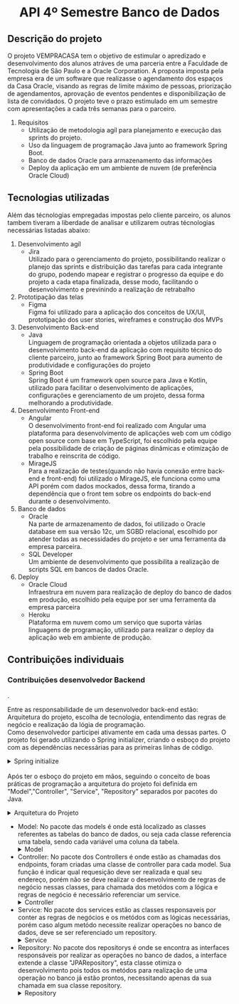 <h1 align="center">API 4º Semestre Banco de Dados</h1>

<h2>Descrição do projeto</h2> 
O projeto VEMPRACASA tem o objetivo de estimular o apredizado e desenvolvimento dos alunos atráves de uma parceria entre a Faculdade de Tecnologia de São Paulo e a Oracle Corporation. A proposta imposta pela empresa era de um software que realizasse o agendamento dos espaços da Casa Oracle, visando as regras de limite máximo de pessoas, priorização de agendamentos, aprovação de eventos pendentes e disponibilização de lista de convidados. O projeto teve o prazo estimulado em um semestre com apresentações a cada três semanas para o parceiro.
    <ol>
        <li> Requisitos 
             <ul><li> Utilização de metodologia agíl para planejamento e execução das sprints do projeto.</li></ul>
            <ul><li> Uso da linguagem de programação Java junto ao framework Spring Boot.</li></ul>
            <ul><li> Banco de dados Oracle para armazenamento das informações</li></ul>
            <ul><li> Deploy da aplicação em um ambiente de nuvem (de preferência Oracle Cloud)</li></ul>
        </li>
    </ol>

<h2> Tecnologias utilizadas</h2> 
Além das técnologias empregadas impostas pelo cliente parceiro, os alunos tambem tiveram a liberdade de analisar e utilizarem outras técnologias necessárias listadas abaixo:
<ol>
    <li>Desenvolvimento agíl
        <ul>
            <li>
                Jira
                </br>Utilizado para o gerenciamento do projeto, possibilitando realizar o planejo das sprints e distribuição das tarefas para cada integrante do grupo,                       podendo mapear e registrar o progresso da equipe e do projeto a cada etapa finalizada, desse modo, facilitando o desenvolvimento e previnindo a realização de retrabalho
            </li>
        </ul>
    </li>
    <li>
        Prototipação das telas
        <ul>
            <li>
                Figma
            </li>
            Figma foi utilizado para a aplicação dos conceitos de UX/UI, prototipação dos user stories, wireframes e construção dos MVPs
        </ul>
    </li>
     <li>Desenvolvimento Back-end
        <ul>
            <li>
                Java
                </br> Linguagem de programação orientada a objetos utilizada para o desenvolvimento back-end da aplicação com requisito técnico do cliente parceiro, junto ao framework Spring Boot para aumento de produtividade e configurações do projeto
            </li>
             <li>
                Spring Boot
                </br>Spring Boot é um framework open source para Java e Kotlin, utilizado para facilitar o desenvolvimento de aplicações,
                configurações e gerenciamento de um projeto, dessa forma melhorando a produtividade. 
            </li>
        </ul>
    </li> <li>Desenvolvimento Front-end
        <ul>
            <li>
                Angular 
                </br>O desenvolvimento front-end foi realizado com Angular uma plataforma para desenvolvimento de aplicações web com um código open source com base em TypeScript, foi escolhido pela equipe pela possibilidade de criação de páginas dinâmicas e otimização de trabalho e reinscrita de código. 
            </li>
             <li>
                MirageJS
                </br>Para a realização de testes(quando não havia conexão entre back-end e front-end) foi utilizado o MirageJS, ele funciona como uma API porém com dados mockados, dessa forma, tirando a dependência que o front tem sobre os endpoints do back-end durante o desenvolvimento.
            </li>
        </ul>
    </li> <li>Banco de dados
        <ul>
            <li>
                Oracle
                </br> Na parte de armazenamento de dados, foi utilizado o Oracle database em sua versão 12c, um SGBD relacional, escolhido por atender todas as necessidades do projeto e ser uma ferramenta da empresa parceira.
            </li>
            <li>
                SQL Developer
                </br> Um ambiente de desenvolvimento que possibilita a realização de scripts SQL em bancos de dados Oracle.
            </li>
        </ul>
    </li><li>Deploy
        <ul>
            <li>
                Oracle Cloud 
                </br> Infraestrura em nuvem para realização de deploy do banco de dados em produção, escolhido pela equipe por ser uma ferramenta da empresa parceira
            </li>
            <li>
                Heroku
                </br> Plataforma em nuvem como um serviço que suporta várias linguagens de programação, utilizado para realizar o deploy da aplicação web em ambiente de produção.
            </li>
        </ul>
    </li>
</ol>

<h2>Contribuições individuais</h2>
<h3>Contribuições desenvolvedor Backend</h3>.
<p>Entre as responsabilidade de um desenvolvedor back-end estão: Arquitetura do projeto, escolha de tecnologia, entendimento das regras de negócio e realização da lógia de programação.</br>
Como desenvolvedor participei ativamente em cada uma dessas partes.
O projeto foi gerado utilizando o Spring initializer, criando o esboço do projeto com as dependências necessárias para as primeiras linhas de código.
  <details>
  <summary>Spring initialize</summary>
  <br>
   <img style="border-radius: 50%;" src="" width="800px;" alt=""/>
  </details>
  </br>
Após ter o esboço do projeto em mãos, seguindo o conceito de boas práticas de programação a arquitetura do projeto foi definida em "Model","Controller", "Service", "Repository" separados por pacotes do Java.</p>
  <details>
  <summary>Arquitetura do Projeto</summary>
  <br>
   <img style="border-radius: 50%;" src="" width="800px;" alt=""/>
  </details>

<ul><li>Model: No pacote das models é onde está localizado as classes referentes as tabelas do banco de dados, ou seja cada classe referencia uma tabela, sendo cada variável uma coluna da tabela.</li>
  <details>
  <summary>Model</summary>
  <br>
   <img style="border-radius: 50%;" src="" width="800px;" alt=""/>
  </details>
<li>Controller: No pacote dos Controllers é onde estão as chamadas dos endpoints, foram criadas uma classe de controller para cada model. Sua função é indicar qual requesição deve ser realizada e qual seu endereço, porém não se deve realizar o desenvolvimento de regras de negócio nessas classes, para chamada dos metódos com a lógica e regras de negócio é necessário referenciar um service.</li>
      <details>
  <summary>Controller</summary>
  <br>
   <img style="border-radius: 50%;" src="" width="800px;" alt=""/>
  </details>
<li>Service: No pacote dos services estão as classes responsaveis por conter as regras de negócios e os metódos com as lógicas necessárias, porém caso algum metódo necessite realizar operações no banco de dados, deve se ser referenciado um repository.</li>
  <details>
  <summary>Service</summary>
  <br>
   <img style="border-radius: 50%;" src="" width="800px;" alt=""/>
  </details>
<li>Repository: No pacote dos repositorys é onde se encontra as interfaces responsáveis por realizar as operações no banco de dados, a interface extende a classe "JPARepository", esta classe otimiza o desenvolvimento pois todos os metódos para realização de uma operação no banco já estão prontos, necessitando apenas da sua chamada em sua classe repository.</li>
  <details>
  <summary>Repository</summary>
  <br>
   <img style="border-radius: 50%;" src="" width="800px;" alt=""/>
  </details>
</ul>

    

